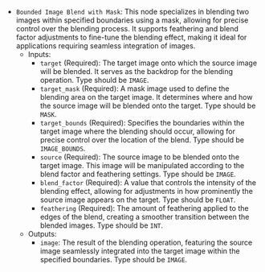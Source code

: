 - `Bounded Image Blend with Mask`: This node specializes in blending two images within specified boundaries using a mask, allowing for precise control over the blending process. It supports feathering and blend factor adjustments to fine-tune the blending effect, making it ideal for applications requiring seamless integration of images.
    - Inputs:
        - `target` (Required): The target image onto which the source image will be blended. It serves as the backdrop for the blending operation. Type should be `IMAGE`.
        - `target_mask` (Required): A mask image used to define the blending area on the target image. It determines where and how the source image will be blended onto the target. Type should be `MASK`.
        - `target_bounds` (Required): Specifies the boundaries within the target image where the blending should occur, allowing for precise control over the location of the blend. Type should be `IMAGE_BOUNDS`.
        - `source` (Required): The source image to be blended onto the target image. This image will be manipulated according to the blend factor and feathering settings. Type should be `IMAGE`.
        - `blend_factor` (Required): A value that controls the intensity of the blending effect, allowing for adjustments in how prominently the source image appears on the target. Type should be `FLOAT`.
        - `feathering` (Required): The amount of feathering applied to the edges of the blend, creating a smoother transition between the blended images. Type should be `INT`.
    - Outputs:
        - `image`: The result of the blending operation, featuring the source image seamlessly integrated into the target image within the specified boundaries. Type should be `IMAGE`.
